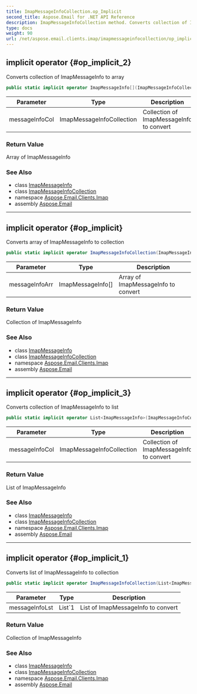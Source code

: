 ```yaml
---
title: ImapMessageInfoCollection.op_Implicit
second_title: Aspose.Email for .NET API Reference
description: ImapMessageInfoCollection method. Converts collection of ImapMessageInfo to array
type: docs
weight: 90
url: /net/aspose.email.clients.imap/imapmessageinfocollection/op_implicit/
---
```

## implicit operator {#op_implicit_2}

Converts collection of ImapMessageInfo to array

```csharp
public static implicit operator ImapMessageInfo[](ImapMessageInfoCollection messageInfoCol)
```

| Parameter | Type | Description |
| --- | --- | --- |
| messageInfoCol | ImapMessageInfoCollection | Collection of ImapMessageInfo to convert |

### Return Value

Array of ImapMessageInfo

### See Also

* class [ImapMessageInfo](../../imapmessageinfo/)
* class [ImapMessageInfoCollection](../)
* namespace [Aspose.Email.Clients.Imap](../../imapmessageinfocollection/)
* assembly [Aspose.Email](../../../)

---

## implicit operator {#op_implicit}

Converts array of ImapMessageInfo to collection

```csharp
public static implicit operator ImapMessageInfoCollection(ImapMessageInfo[] messageInfoArr)
```

| Parameter | Type | Description |
| --- | --- | --- |
| messageInfoArr | ImapMessageInfo[] | Array of ImapMessageInfo to convert |

### Return Value

Collection of ImapMessageInfo

### See Also

* class [ImapMessageInfo](../../imapmessageinfo/)
* class [ImapMessageInfoCollection](../)
* namespace [Aspose.Email.Clients.Imap](../../imapmessageinfocollection/)
* assembly [Aspose.Email](../../../)

---

## implicit operator {#op_implicit_3}

Converts collection of ImapMessageInfo to list

```csharp
public static implicit operator List<ImapMessageInfo>(ImapMessageInfoCollection messageInfoCol)
```

| Parameter | Type | Description |
| --- | --- | --- |
| messageInfoCol | ImapMessageInfoCollection | Collection of ImapMessageInfo to convert |

### Return Value

List of ImapMessageInfo

### See Also

* class [ImapMessageInfo](../../imapmessageinfo/)
* class [ImapMessageInfoCollection](../)
* namespace [Aspose.Email.Clients.Imap](../../imapmessageinfocollection/)
* assembly [Aspose.Email](../../../)

---

## implicit operator {#op_implicit_1}

Converts list of ImapMessageInfo to collection

```csharp
public static implicit operator ImapMessageInfoCollection(List<ImapMessageInfo> messageInfoLst)
```

| Parameter | Type | Description |
| --- | --- | --- |
| messageInfoLst | List`1 | List of ImapMessageInfo to convert |

### Return Value

Collection of ImapMessageInfo

### See Also

* class [ImapMessageInfo](../../imapmessageinfo/)
* class [ImapMessageInfoCollection](../)
* namespace [Aspose.Email.Clients.Imap](../../imapmessageinfocollection/)
* assembly [Aspose.Email](../../../)


